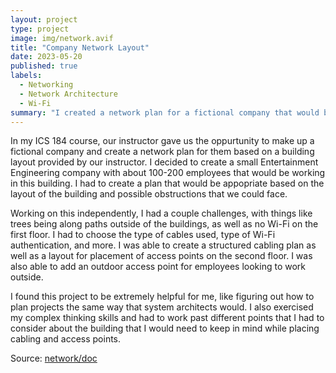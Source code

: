 ```yaml
---
layout: project
type: project
image: img/network.avif
title: "Company Network Layout"
date: 2023-05-20
published: true
labels:
  - Networking
  - Network Architecture
  - Wi-Fi
summary: "I created a network plan for a fictional company that would be housed in a building assigned by my ICS 184 instructor."
---
```


In my ICS 184 course, our instructor gave us the oppurtunity to make up a fictional company and create a network plan for them based on a building layout provided by our instructor. I decided to create a small Entertainment Engineering company with about 100-200 employees that would be working in this building. I had to create a plan that would be appopriate based on the layout of the building and possible obstructions that we could face.

Working on this independently, I had a couple challenges, with things like trees being along paths outside of the buildings, as well as no Wi-Fi on the first floor. I had to choose the type of cables used, type of Wi-Fi authentication, and more. I was able to create a structured cabling plan as well as a layout for placement of access points on the second floor. I was also able to add an outdoor access point for employees looking to work outside.

I found this project to be extremely helpful for me, like figuring out how to plan projects the same way that system architects would. I also exercised my complex thinking skills and had to work past different points that I had to consider about the building that I would need to keep in mind while placing cabling and access points.

Source: <a href="https://drive.google.com/file/d/162Y4jB_bM779JF_BLuAm1fcaIPsPl0TC/view?usp=sharing"><i class="large github icon "></i>network/doc</a>

